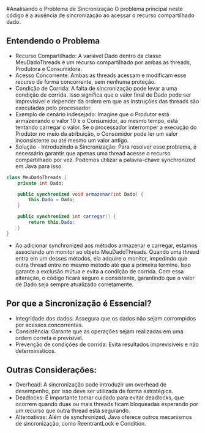 #Analisando o Problema de Sincronização
O problema principal neste código é a ausência de sincronização ao acessar o recurso compartilhado dado.

## Entendendo o Problema
* Recurso Compartilhado: A variável Dado dentro da classe MeuDadoThreads é um recurso compartilhado por ambas as threads, Produtora e Consumidora.
* Acesso Concorrente: Ambas as threads acessam e modificam esse recurso de forma concorrente, sem nenhuma proteção.
* Condição de Corrida: A falta de sincronização pode levar a uma condição de corrida. Isso significa que o valor final de Dado pode ser imprevisível e depender da ordem em que as instruções das threads são executadas pelo processador.
* Exemplo de cenário indesejado: Imagine que o Produtor está armazenando o valor 10 e o Consumidor, ao mesmo tempo, está tentando carregar o valor. Se o processador interromper a execução do Produtor no meio da atribuição, o Consumidor pode ler um valor inconsistente ou até mesmo um valor antigo.
* Solução - Introduzindo a Sincronização: Para resolver esse problema, é necessário garantir que apenas uma thread acesse o recurso compartilhado por vez. Podemos utilizar a palavra-chave synchronized em Java para isso.

```java
class MeuDadoThreads {
    private int Dado;

    public synchronized void armazenar(int Dado) {
        this.Dado = Dado;
    }

    public synchronized int carregar() {
        return this.Dado;
    }
}
```
* Ao adicionar synchronized aos métodos armazenar e carregar, estamos associando um monitor ao objeto MeuDadoThreads. Quando uma thread entra em um desses métodos, ela adquire o monitor, impedindo que outra thread entre no mesmo método até que a primeira termine. Isso garante a exclusão mútua e evita a condição de corrida. Com essa alteração, o código ficará seguro e consistente, garantindo que o valor de Dado seja sempre atualizado corretamente.

## Por que a Sincronização é Essencial?
* Integridade dos dados: Assegura que os dados não sejam corrompidos por acessos concorrentes.
* Consistência: Garante que as operações sejam realizadas em uma ordem correta e previsível.
* Prevenção de condições de corrida: Evita resultados imprevisíveis e não determinísticos.

## Outras Considerações:
* Overhead: A sincronização pode introduzir um overhead de desempenho, por isso deve ser utilizada de forma estratégica.
* Deadlocks: É importante tomar cuidado para evitar deadlocks, que ocorrem quando duas ou mais threads ficam bloqueadas esperando por um recurso que outra thread está segurando.
* Alternativas: Além de synchronized, Java oferece outros mecanismos de sincronização, como ReentrantLock e Condition.
